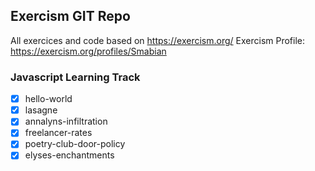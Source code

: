 ## Exercism GIT Repo
All exercices and code based on https://exercism.org/ 
Exercism Profile: https://exercism.org/profiles/Smabian 

### Javascript Learning Track

- [x] hello-world
- [x] lasagne
- [x] annalyns-infiltration
- [x] freelancer-rates
- [x] poetry-club-door-policy
- [x] elyses-enchantments
